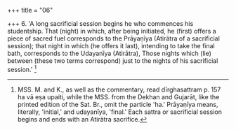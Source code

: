 +++
title = "06"

+++
6. 'A long sacrificial session begins he who commences his studentship. That (night) in which, after being initiated, he (first) offers a piece of sacred fuel corresponds to the Prāyaṇīya (Atirātra of a sacrificial session); that night in which (he offers it last), intending to take the final bath, corresponds to the Udayanīya (Atirātra), Those nights which (lie) between (these two terms correspond) just to the nights of his sacrificial session.' [^5] 


[^5]:  MSS. M. and K., as well as the commentary, read dīrghasattram p. 157 ha vā eṣa upaiti, while the MSS. from the Dekhan and Gujarāt, like the printed edition of the Sat. Br., omit the particle 'ha.' Prāyaṇīya means, literally, 'initial,' and udayanīya, 'final.' Each sattra or sacrificial session begins and ends with an Atirātra sacrifice.
